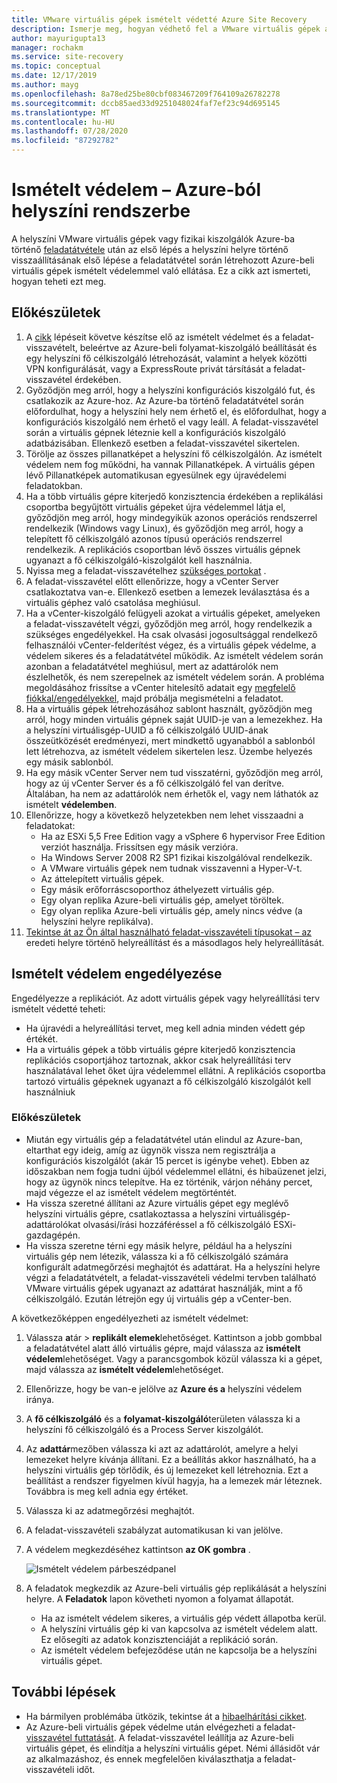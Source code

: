 ```yaml
---
title: VMware virtuális gépek ismételt védetté Azure Site Recovery
description: Ismerje meg, hogyan védhető fel a VMware virtuális gépek az Azure-ba történő feladatátvétel után Azure Site Recoveryával.
author: mayurigupta13
manager: rochakm
ms.service: site-recovery
ms.topic: conceptual
ms.date: 12/17/2019
ms.author: mayg
ms.openlocfilehash: 8a78ed25be80cbf083467209f764109a26782278
ms.sourcegitcommit: dccb85aed33d9251048024faf7ef23c94d695145
ms.translationtype: MT
ms.contentlocale: hu-HU
ms.lasthandoff: 07/28/2020
ms.locfileid: "87292782"
---
```

# <a name="reprotect-from-azure-to-on-premises"></a>Ismételt védelem – Azure-ból helyszíni rendszerbe

A helyszíni VMware virtuális gépek vagy fizikai kiszolgálók Azure-ba történő [feladatátvétele](site-recovery-failover.md) után az első lépés a helyszíni helyre történő visszaállításának első lépése a feladatátvétel során létrehozott Azure-beli virtuális gépek ismételt védelemmel való ellátása. Ez a cikk azt ismerteti, hogyan teheti ezt meg. 

## <a name="before-you-begin"></a>Előkészületek

1. A [cikk](vmware-azure-prepare-failback.md) lépéseit követve készítse elő az ismételt védelmet és a feladat-visszavételt, beleértve az Azure-beli folyamat-kiszolgáló beállítását és egy helyszíni fő célkiszolgáló létrehozását, valamint a helyek közötti VPN konfigurálását, vagy a ExpressRoute privát társítását a feladat-visszavétel érdekében.
2. Győződjön meg arról, hogy a helyszíni konfigurációs kiszolgáló fut, és csatlakozik az Azure-hoz. Az Azure-ba történő feladatátvétel során előfordulhat, hogy a helyszíni hely nem érhető el, és előfordulhat, hogy a konfigurációs kiszolgáló nem érhető el vagy leáll. A feladat-visszavétel során a virtuális gépnek léteznie kell a konfigurációs kiszolgáló adatbázisában. Ellenkező esetben a feladat-visszavétel sikertelen.
3. Törölje az összes pillanatképet a helyszíni fő célkiszolgálón. Az ismételt védelem nem fog működni, ha vannak Pillanatképek.  A virtuális gépen lévő Pillanatképek automatikusan egyesülnek egy újravédelemi feladatokban.
4. Ha a több virtuális gépre kiterjedő konzisztencia érdekében a replikálási csoportba begyűjtött virtuális gépeket újra védelemmel látja el, győződjön meg arról, hogy mindegyikük azonos operációs rendszerrel rendelkezik (Windows vagy Linux), és győződjön meg arról, hogy a telepített fő célkiszolgáló azonos típusú operációs rendszerrel rendelkezik. A replikációs csoportban lévő összes virtuális gépnek ugyanazt a fő célkiszolgáló-kiszolgálót kell használnia.
5. Nyissa meg a feladat-visszavételhez [szükséges portokat](vmware-azure-prepare-failback.md#ports-for-reprotectionfailback) .
6. A feladat-visszavétel előtt ellenőrizze, hogy a vCenter Server csatlakoztatva van-e. Ellenkező esetben a lemezek leválasztása és a virtuális géphez való csatolása meghiúsul.
7. Ha a vCenter-kiszolgáló felügyeli azokat a virtuális gépeket, amelyeken a feladat-visszavételt végzi, győződjön meg arról, hogy rendelkezik a szükséges engedélyekkel. Ha csak olvasási jogosultsággal rendelkező felhasználói vCenter-felderítést végez, és a virtuális gépek védelme, a védelem sikeres és a feladatátvétel működik. Az ismételt védelem során azonban a feladatátvétel meghiúsul, mert az adattárolók nem észlelhetők, és nem szerepelnek az ismételt védelem során. A probléma megoldásához frissítse a vCenter hitelesítő adatait egy [megfelelő fiókkal/engedélyekkel](vmware-azure-tutorial-prepare-on-premises.md#prepare-an-account-for-automatic-discovery), majd próbálja megismételni a feladatot. 
8. Ha a virtuális gépek létrehozásához sablont használt, győződjön meg arról, hogy minden virtuális gépnek saját UUID-je van a lemezekhez. Ha a helyszíni virtuálisgép-UUID a fő célkiszolgáló UUID-ának összeütközését eredményezi, mert mindkettő ugyanabból a sablonból lett létrehozva, az ismételt védelem sikertelen lesz. Üzembe helyezés egy másik sablonból.
9. Ha egy másik vCenter Server nem tud visszatérni, győződjön meg arról, hogy az új vCenter Server és a fő célkiszolgáló fel van derítve. Általában, ha nem az adattárolók nem érhetők el, vagy nem láthatók az ismételt **védelemben**.
10. Ellenőrizze, hogy a következő helyzetekben nem lehet visszaadni a feladatokat:
    - Ha az ESXi 5,5 Free Edition vagy a vSphere 6 hypervisor Free Edition verziót használja. Frissítsen egy másik verzióra.
    - Ha Windows Server 2008 R2 SP1 fizikai kiszolgálóval rendelkezik.
    - A VMware virtuális gépek nem tudnak visszavenni a Hyper-V-t.
    - Az áttelepített virtuális gépek.
    - Egy másik erőforráscsoporthoz áthelyezett virtuális gép.
    - Egy olyan replika Azure-beli virtuális gép, amelyet töröltek.
    - Egy olyan replika Azure-beli virtuális gép, amely nincs védve (a helyszíni helyre replikálva).
10. [Tekintse át az Ön által használható feladat-visszavételi típusokat – az](concepts-types-of-failback.md) eredeti helyre történő helyreállítást és a másodlagos hely helyreállítását.


## <a name="enable-reprotection"></a>Ismételt védelem engedélyezése

Engedélyezze a replikációt. Az adott virtuális gépek vagy helyreállítási terv ismételt védetté teheti:

- Ha újravédi a helyreállítási tervet, meg kell adnia minden védett gép értékét.
- Ha a virtuális gépek a több virtuális gépre kiterjedő konzisztencia replikációs csoportjához tartoznak, akkor csak helyreállítási terv használatával lehet őket újra védelemmel ellátni. A replikációs csoportba tartozó virtuális gépeknek ugyanazt a fő célkiszolgáló kiszolgálót kell használniuk

### <a name="before-you-start"></a>Előkészületek

- Miután egy virtuális gép a feladatátvétel után elindul az Azure-ban, eltarthat egy ideig, amíg az ügynök vissza nem regisztrálja a konfigurációs kiszolgálót (akár 15 percet is igénybe vehet). Ebben az időszakban nem fogja tudni újból védelemmel ellátni, és hibaüzenet jelzi, hogy az ügynök nincs telepítve. Ha ez történik, várjon néhány percet, majd végezze el az ismételt védelem megtörténtét.
- Ha vissza szeretné állítani az Azure virtuális gépet egy meglévő helyszíni virtuális gépre, csatlakoztassa a helyszíni virtuálisgép-adattárolókat olvasási/írási hozzáféréssel a fő célkiszolgáló ESXi-gazdagépén.
- Ha vissza szeretne térni egy másik helyre, például ha a helyszíni virtuális gép nem létezik, válassza ki a fő célkiszolgáló számára konfigurált adatmegőrzési meghajtót és adattárat. Ha a helyszíni helyre végzi a feladatátvételt, a feladat-visszavételi védelmi tervben található VMware virtuális gépek ugyanazt az adattárat használják, mint a fő célkiszolgáló. Ezután létrejön egy új virtuális gép a vCenter-ben.

A következőképpen engedélyezheti az ismételt védelmet:

1. Válassza **a**tár  >  **replikált elemek**lehetőséget. Kattintson a jobb gombbal a feladatátvétel alatt álló virtuális gépre, majd válassza az **ismételt védelem**lehetőséget. Vagy a parancsgombok közül válassza ki a gépet, majd válassza az **ismételt védelem**lehetőséget.
2. Ellenőrizze, hogy be van-e jelölve az **Azure és a** helyszíni védelem iránya.
3. A **fő célkiszolgáló** és a **folyamat-kiszolgáló**területen válassza ki a helyszíni fő célkiszolgáló és a Process Server kiszolgálót.  
4. Az **adattár**mezőben válassza ki azt az adattárolót, amelyre a helyi lemezeket helyre kívánja állítani. Ez a beállítás akkor használható, ha a helyszíni virtuális gép törlődik, és új lemezeket kell létrehoznia. Ezt a beállítást a rendszer figyelmen kívül hagyja, ha a lemezek már léteznek. Továbbra is meg kell adnia egy értéket.
5. Válassza ki az adatmegőrzési meghajtót.
6. A feladat-visszavételi szabályzat automatikusan ki van jelölve.
7. A védelem megkezdéséhez kattintson **az OK gombra** .

    ![Ismételt védelem párbeszédpanel](./media/vmware-azure-reprotect/reprotectinputs.png)
    
8. A feladatok megkezdik az Azure-beli virtuális gép replikálását a helyszíni helyre. A **Feladatok** lapon követheti nyomon a folyamat állapotát.
    - Ha az ismételt védelem sikeres, a virtuális gép védett állapotba kerül.
    - A helyszíni virtuális gép ki van kapcsolva az ismételt védelem alatt. Ez elősegíti az adatok konzisztenciáját a replikáció során.
    - Az ismételt védelem befejeződése után ne kapcsolja be a helyszíni virtuális gépet.
   

## <a name="next-steps"></a>További lépések

- Ha bármilyen problémába ütközik, tekintse át a [hibaelhárítási cikket](vmware-azure-troubleshoot-failback-reprotect.md).
- Az Azure-beli virtuális gépek védelme után elvégezheti a feladat- [visszavétel futtatását](vmware-azure-failback.md). A feladat-visszavétel leállítja az Azure-beli virtuális gépet, és elindítja a helyszíni virtuális gépet. Némi állásidőt vár az alkalmazáshoz, és ennek megfelelően kiválaszthatja a feladat-visszavételi időt.


